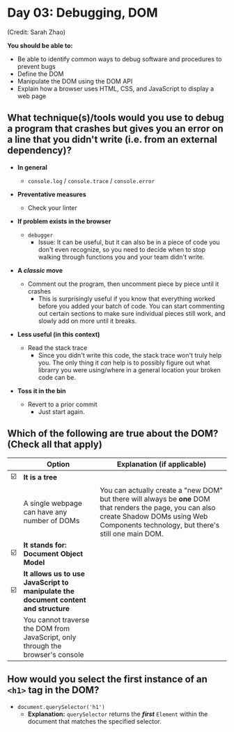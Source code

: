 # Day 03: Debugging, DOM

(Credit: Sarah Zhao)

**You should be able to:**
- Be able to identify common ways to debug software and procedures to prevent bugs
- Define the DOM
- Manipulate the DOM using the DOM API
- Explain how a browser uses HTML, CSS, and JavaScript to display a web page


## What technique(s)/tools would you use to debug a program that crashes but gives you an error on a line that you didn't write (i.e. from an external dependency)?

- **In general**
  - `console.log` / `console.trace` / `console.error`

- **Preventative measures**
  - Check your linter

- **If problem exists in the browser**
  - `debugger`
    - Issue: It can be useful, but it can also be in a piece of code you don't even recognize, so you need to decide when to stop walking through functions you and your team didn't write.

- **A _classic_ move**
  - Comment out the program, then uncomment piece by piece until it crashes
    - This is surprisingly useful if you know that everything worked before you added your batch of code. You can start commenting out certain sections to make sure individual pieces still work, and slowly add on more until it breaks.

- **Less useful (in this context)**
  - Read the stack trace
    - Since you didn't write this code, the stack trace won't truly help you. The only thing it _can_ help is to possibly figure out what librarry you were using/where in a general location your broken code can be.

- **Toss it in the bin**
  - Revert to a prior commit
    - Just start again.


## Which of the following are true about the DOM? (Check all that apply)

|   | Option | Explanation (if applicable) |
| - | ------ | --------------------------- |
| ☑️ | **It is a tree** |  |
|   | A single webpage can have any number of DOMs | You can actually create a "new DOM" but there will always be **one** DOM that renders the page, you can also create Shadow DOMs using Web Components technology, but there's still one main DOM. |
| ☑️ | **It stands for: Document Object Model** |  |
| ☑️ | **It allows us to use JavaScript to manipulate the document content and structure** |  |
|   | You cannot traverse the DOM from JavaScript, only through the browser's console |  |


## How would you select the first instance of an `<h1>` tag in the DOM?

- `document.querySelector('h1')`
  - **Explanation:** `querySelector` returns the ***first*** `Element` within the document that matches the specified selector.
